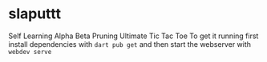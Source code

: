 # slaputtt
Self Learning Alpha Beta Pruning Ultimate Tic Tac Toe
To get it running first install dependencies with `dart pub get` and then start the webserver with `webdev serve`
